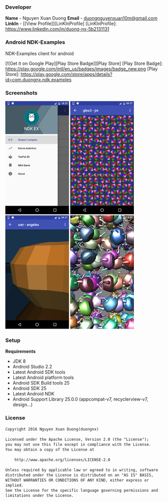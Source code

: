 ### Developer
**Name**
	- Nguyen Xuan Duong
**Email**
	- duongnguyenxuan10m@gmail.com
**LinkIn**
	- [[View Profile]][LinKInProfile]
[LinKInProfile]: https://www.linkedin.com/in/duong-nx-5b2131131

### Android NDK-Examples
NDK-Examples client for android

[![Get it on Google Play][Play Store Badge]][Play Store]
[Play Store Badge]: https://play.google.com/intl/en_us/badges/images/badge_new.png
[Play Store]: https://play.google.com/store/apps/details?id=com.duongnx.ndk.examples

### Screenshots
<img src="screen-shots/1.png" width="200px" />
<img src="screen-shots/3.png" width="200px" />
<img src="screen-shots/4.png" width="200px" />
<img src="screen-shots/6.png" width="200px" />

### Setup
**Requirements**
- JDK 8
- Android Studio 2.2
- Latest Android SDK tools
- Latest Android platform tools
- Android SDK Build tools 25
- Android SDK 25
- Latest Android NDK
- Android Support Library 25.0.0 (appcompat-v7, recyclerview-v7, design...)

### License
    Copyright 2016 Nguyen Xuan Duong(duongnx)
    
    Licensed under the Apache License, Version 2.0 (the "License");
    you may not use this file except in compliance with the License.
    You may obtain a copy of the License at
    
        http://www.apache.org/licenses/LICENSE-2.0
    
    Unless required by applicable law or agreed to in writing, software
    distributed under the License is distributed on an "AS IS" BASIS,
    WITHOUT WARRANTIES OR CONDITIONS OF ANY KIND, either express or implied.
    See the License for the specific language governing permissions and
    limitations under the License.
    

